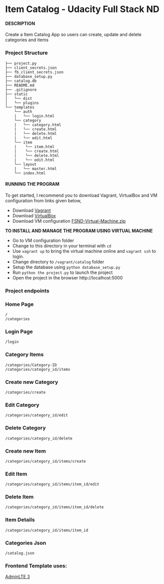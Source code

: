 # Item Catalog - Udacity  Full Stack ND

#### DESCRIPTION
Create a Item Catalog App so users can create, update and delete categories and items

### Project Structure
```
├── project.py
├── client_secrets.json
├── fb_client_secrets.json
├── database_setup.py
├── catalog.db
├── README.md
├── .gitignore
├── static
│   └── dist
│   └── plugins
└── templates
    └── auth
    |   └── login.html
    └── category
    |   └── category.html
    |   └── create.html
    |   └── delete.html
    |   └── edit.html
    └── item
    |    └── item.html
    |    └── create.html
    |    └── delete.html
    |    └── edit.html
    └── layout
    |   └── master.html
    └── index.html
```


#### RUNNING THE PROGRAM
To get started, I recommend you to download Vagrant, VirtualBox and VM configuration from links given below, 
* Download [Vagrant](https://www.vagrantup.com/) 
* Download [VirtualBox](https://virtualbox.org/wiki/Downloads)
* Download VM configuration [FSND-Virtual-Machine.zip](https://s3.amazonaws.com/video.udacity-data.com/topher/2018/April/5acfbfa3_fsnd-virtual-machine/fsnd-virtual-machine.zip)

**TO INSTALL AND MANAGE THE PROGRAM USING VIRTUAL MACHINE**
* Go to VM configuration folder
* Change to this directory in your terminal with `cd`
* Use `vagrant up` to bring the virtual machine online and `vagrant ssh` to login.
* Change directory to `/vagrant/catalog` folder
* Setup the database using `python database_setup.py`
* Run `python the project.py` to launch the project
* Open the project in the browser http://localhost:5000

### Project endpoints

### Home Page
`/`
 <br>
`/categories`
### Login Page
`/login`
### Category Items
`/categories/Category-ID` 
 <br>
`/categories/category_id/items`
### Create new Category
`/categories/create`
### Edit Category
`/categories/category_id/edit`
### Delete Category
`/categories/category_id/delete`
### Create new Item
`/categories/category_id/items/create`
### Edit Item
`/categories/category_id/items/item_id/edit`
### Delete Item
`/categories/category_id/items/item_id/delete`
### Item Details
`/categories/category_id/items/item_id`
### Categories Json
`/catalog.json`

### Frontend Template uses:
[AdminLTE 3](https://adminlte.io/themes/dev/AdminLTE/index.html)